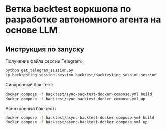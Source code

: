 # Ветка backtest воркшопа по разработке автономного агента на основе LLM

## Инструкция по запуску

Получение файла сессии Telegram:
```bash
python get_telegram_session.py
cp backtesting_session.session backtest/backtesting_session.session
```

Синхронный бэк-тест:
```bash
docker compose -f backtest/sync-backtest-docker-compose.yml build
docker compose -f backtest/sync-backtest-docker-compose.yml up
```

Асинхронный бэк-тест:
```bash
docker compose -f backtest/async-backtest-docker-compose.yml build
docker compose -f backtest/async-backtest-docker-compose.yml up
```

